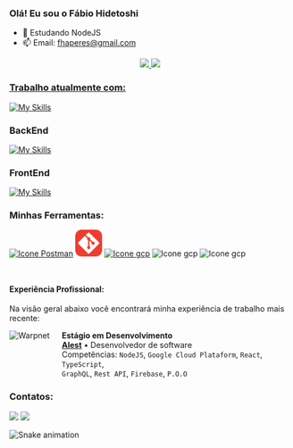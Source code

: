 ### Olá! Eu sou o Fábio Hidetoshi 

- 🌱 Estudando NodeJS
- 📫 Email: fhaperes@gmail.com 


<div align="center">
  <a href="https://github.com/fabio-hidetoshi">
  <img height="180em" src="https://github-readme-stats.vercel.app/api?username=fabio-hidetoshi&show_icons=true&theme=dark&include_all_commits=true&count_private=true"/>
  <img height="180em" src="https://github-readme-stats.vercel.app/api/top-langs/?username=fabio-hidetoshi&layout=compact&langs_count=7&theme=dark"/>
</div>
  
 ### Trabalho atualmente com:
[![My Skills](https://skillicons.dev/icons?i=nodejs,js,ts,express,jest,gcp,env)](https://skillicons.dev)

### BackEnd
[![My Skills](https://skillicons.dev/icons?i=nodejs,js,ts,python)](https://skillicons.dev)
<br>

### FrontEnd
[![My Skills](https://skillicons.dev/icons?i=react,vite,figma)](https://skillicons.dev)
<br>

### Minhas Ferramentas:
  
[<img height="48px" width="48px" alt="Icone Postman" src="https://i.postimg.cc/QNyBTNVk/postman.png"/>](https://www.postman.com)
[<img height="48px" width="48px" alt="Icone Git" src="https://raw.githubusercontent.com/tandpfun/skill-icons/main/icons/Git.svg"/>](https://git-scm.com)
[<img height="48px" width="48px" alt="Icone gcp	" src="https://skillicons.dev/icons?i=gcp"/>](https://nodejs.org)
<img height="48px" width="48px" alt="Icone gcp	" src="https://skillicons.dev/icons?i=firebase"/>
<img height="48px" width="48px" alt="Icone gcp	" src="https://skillicons.dev/icons?i=vscode"/>
<br>
<br>

##

#### Experiência Profissional:
Na visão geral abaixo você encontrará minha experiência de trabalho mais recente:

[<img align="left" height="94px" width="94px" alt="Warpnet" src="https://encrypted-tbn0.gstatic.com/images?q=tbn:ANd9GcSN9iGhD6F-34TbUGWcZIk4cOKWBYdM_NghoAI4t3pYww&s"/>](https://alest.com.br/)
**Estágio em Desenvolvimento** \
[**Alest**](https://alest.com.br/) • Desenvolvedor de software \
Competências: `NodeJS`, `Google Cloud Plataform`, `React`, `TypeScript`,
<br/> `GraphQL`, `Rest API`, `Firebase`, `P.O.O`
  
<div>

  ### Contatos: 
  
  <a href = "mailto:fhaperes@gmail.com"><img src="https://img.shields.io/badge/-Gmail-%23333?style=for-the-badge&logo=gmail&logoColor=white" target="_blank"></a>
  <a href="https://www.linkedin.com/in/fabio-hidetoshi/" target="_blank"><img src="https://img.shields.io/badge/-LinkedIn-%230077B5?style=for-the-badge&logo=linkedin&logoColor=white" target="_blank"></a>   
  
  ![Snake animation](https://github.com/fabio-hidetoshi/fabio-hidetoshi/blob/output/github-contribution-grid-snake.svg)
  
</div>
